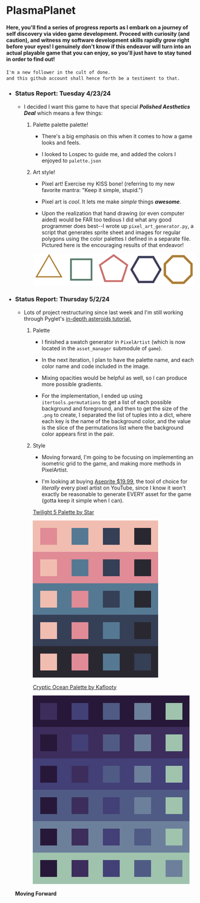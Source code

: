 # PlasmaPlanet
####  Here, you'll find a series of progress reports as I embark on a journey of self discovery via video game development. Proceed with curiosity (and caution), and witness my software development skills rapidly grow right before your eyes! I genuinely don't know if this endeavor will turn into an actual playable game that you can enjoy, so you'll just have to stay tuned in order to find out!

	I'm a new follower in the cult of done.
    and this github account shall hence forth be a testiment to that.


- ### Status Report: Tuesday 4/23/24
    
    - I decided I want this game to have that special ***Polished Aesthetics Deal*** which means a few things:
        
    	1. Palette palette palette!
            
        	- There's a big emphasis on this when it comes to how a game looks and feels.
            
            - I looked to Lospec to guide me, and added the colors I enjoyed to `palette.json`
        
        2. Art style!
            
            - Pixel art! Exercise my KISS bone! (referring to my new favorite mantra: "Keep it simple, stupid.")
            
            - Pixel art is *cool*. It lets me make *simple* things ***awesome***.
            
            - Upon the realization that hand drawing (or even computer aided) would be FAR too tedious I did what any good programmer does best--I wrote up `pixel_art_generator.py`, a script that generates sprite sheet and images for regular polygons using the color palettes I defined in a separate file. Pictured here is the encouraging results of that endeavor!

            ![Alt text](resources/sample-spritesheet-(132x132).png)



- ### Status Report: Thursday 5/2/24
    
    - Lots of project restructuring since last week and I'm still working through Pyglet's [in-depth asteroids tutorial.](https://pyglet.readthedocs.io/en/latest/programming_guide/examplegame.html#making-the-player-and-asteroid-sprites)
        
        1. Palette
            
            - I finished a swatch generator in `PixelArtist` (which is now located in the `asset_manager` submodule of `game`).
            
            - In the next iteration, I plan to have the palette name, and each color name and code included in the image.
            
            - Mixing opacities would be helpful as well, so I can produce more possible gradients.
            
            - For the implementation, I ended up using `itertools.permutations` to get a list of each possible background and foreground, and then to get the size of the `.png` to create, I separated the list of tuples into a dict, where each key is the name of the background color, and the value is the slice of the permutations list where the background color appears first in the pair.
        
        2. Style
            
            - Moving forward, I'm going to be focusing on implementing an isometric grid to the game, and making more methods in PixelArtist.
            
            - I'm looking at buying [Aseprite $19.99](https://www.aseprite.org/), the tool of choice for *literally* every pixel artist on YouTube, since I know it won't exactly be reasonable to generate EVERY asset for the game (gotta keep it simple when I can).
 
            [Twilight 5 Palette by Star](https://lospec.com/palette-list/twilight-5)

            ![Alt text](resources/twilight5-swatch-84x84.png)


            [Cryptic Ocean Palette by Kaflooty](https://lospec.com/palette-list/cryptic-ocean)

            ![Alt text](resources/cryptic-ocean6-swatch-84x84.png)

	**Moving Forward**
  
